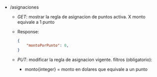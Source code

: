 - /asignaciones
    - _GET_: mostrar la regla de asignacion de puntos activa. X monto equivale a 1 punto
     - Response:
        ```json
        {
            "montoPorPunto": 0,
        }
        ```

    - _PUT_: modificar la regla de asignacion vigente.
    filtros (obligatorio):
        - monto{integer} = monto en dolares que equivale a un punto

